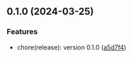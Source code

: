 

## 0.1.0 (2024-03-25)


### Features

* chore(release): version 0.1.0 ([a5d7f4](https://github.com/Zerfo/utils/commit/a5d7f47ce5c97f739b5c23b346c94428081ae742))
